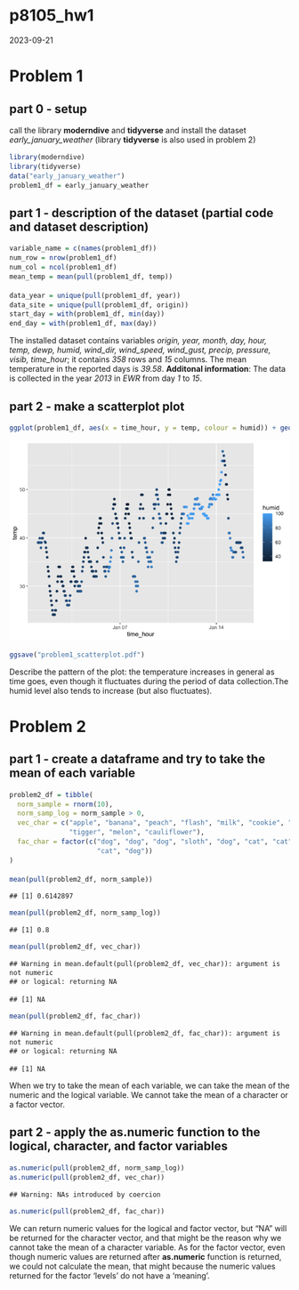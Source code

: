 p8105_hw1
================
2023-09-21

# Problem 1

## part 0 - setup

call the library **moderndive** and **tidyverse** and install the
dataset *early_january_weather* (library **tidyverse** is also used in
problem 2)

``` r
library(moderndive)
library(tidyverse)
data("early_january_weather")
problem1_df = early_january_weather
```

## part 1 - description of the dataset (partial code and dataset description)

``` r
variable_name = c(names(problem1_df))
num_row = nrow(problem1_df)
num_col = ncol(problem1_df)
mean_temp = mean(pull(problem1_df, temp))

data_year = unique(pull(problem1_df, year))
data_site = unique(pull(problem1_df, origin))
start_day = with(problem1_df, min(day))
end_day = with(problem1_df, max(day))
```

The installed dataset contains variables *origin, year, month, day,
hour, temp, dewp, humid, wind_dir, wind_speed, wind_gust, precip,
pressure, visib, time_hour*; it contains *358* rows and *15* columns.
The mean temperature in the reported days is *39.58*. **Additonal
information**: The data is collected in the year *2013* in *EWR* from
day *1* to *15*.

## part 2 - make a scatterplot plot

``` r
ggplot(problem1_df, aes(x = time_hour, y = temp, colour = humid)) + geom_point()
```

![](p8105_hw1_tj2519_files/figure-gfm/unnamed-chunk-3-1.png)<!-- -->

``` r
ggsave("problem1_scatterplot.pdf")
```

Describe the pattern of the plot: the temperature increases in general
as time goes, even though it fluctuates during the period of data
collection.The humid level also tends to increase (but also fluctuates).

# Problem 2

## part 1 - create a dataframe and try to take the mean of each variable

``` r
problem2_df = tibble(
  norm_sample = rnorm(10),
  norm_samp_log = norm_sample > 0,
  vec_char = c("apple", "banana", "peach", "flash", "milk", "cookie", "sparkle",
               "tigger", "melon", "cauliflower"),
  fac_char = factor(c("dog", "dog", "dog", "sloth", "dog", "cat", "cat", "cat", 
                      "cat", "dog"))
)

mean(pull(problem2_df, norm_sample))
```

    ## [1] 0.6142897

``` r
mean(pull(problem2_df, norm_samp_log))
```

    ## [1] 0.8

``` r
mean(pull(problem2_df, vec_char))
```

    ## Warning in mean.default(pull(problem2_df, vec_char)): argument is not numeric
    ## or logical: returning NA

    ## [1] NA

``` r
mean(pull(problem2_df, fac_char))
```

    ## Warning in mean.default(pull(problem2_df, fac_char)): argument is not numeric
    ## or logical: returning NA

    ## [1] NA

When we try to take the mean of each variable, we can take the mean of
the numeric and the logical variable. We cannot take the mean of a
character or a factor vector.

## part 2 - apply the as.numeric function to the logical, character, and factor variables

``` r
as.numeric(pull(problem2_df, norm_samp_log))
as.numeric(pull(problem2_df, vec_char))
```

    ## Warning: NAs introduced by coercion

``` r
as.numeric(pull(problem2_df, fac_char))
```

We can return numeric values for the logical and factor vector, but “NA”
will be returned for the character vector, and that might be the reason
why we cannot take the mean of a character variable. As for the factor
vector, even though numeric values are returned after **as.numeric**
function is returned, we could not calculate the mean, that might
because the numeric values returned for the factor ‘levels’ do not have
a ‘meaning’.
